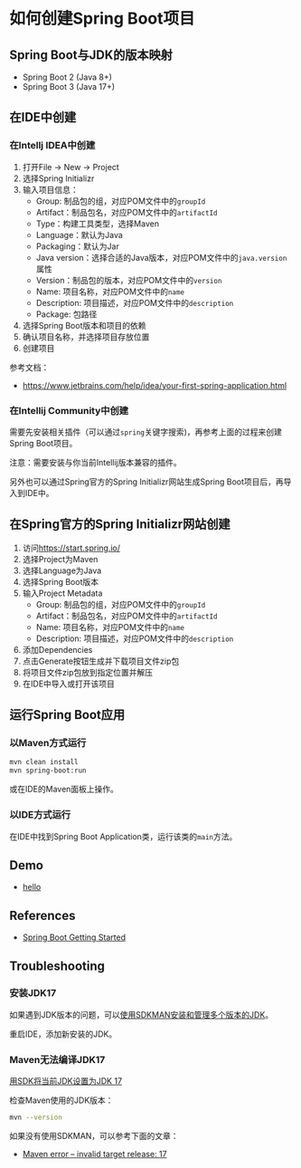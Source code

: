 # 如何创建Spring Boot项目

## Spring Boot与JDK的版本映射

- Spring Boot 2 (Java 8+)
- Spring Boot 3 (Java 17+)


## 在IDE中创建

### 在Intellj IDEA中创建

1. 打开File -> New -> Project
2. 选择Spring Initializr
3. 输入项目信息：
    - Group: 制品包的组，对应POM文件中的`groupId`
    - Artifact：制品包名，对应POM文件中的`artifactId`
    - Type：构建工具类型，选择Maven
    - Language：默认为Java
    - Packaging：默认为Jar
    - Java version：选择合适的Java版本，对应POM文件中的`java.version`属性
    - Version：制品包的版本，对应POM文件中的`version`
    - Name: 项目名称，对应POM文件中的`name`
    - Description: 项目描述，对应POM文件中的`description`
    - Package: 包路径
4. 选择Spring Boot版本和项目的依赖
5. 确认项目名称，并选择项目存放位置
6. 创建项目

参考文档：
- <https://www.jetbrains.com/help/idea/your-first-spring-application.html>


### 在Intellij Community中创建

需要先安装相关插件（可以通过`spring`关键字搜索)，再参考上面的过程来创建Spring Boot项目。

注意：需要安装与你当前Intellij版本兼容的插件。


另外也可以通过Spring官方的Spring Initializr网站生成Spring Boot项目后，再导入到IDE中。

## 在Spring官方的Spring Initializr网站创建

1. 访问<https://start.spring.io/>
2. 选择Project为Maven
3. 选择Language为Java
4. 选择Spring Boot版本
5. 输入Project Metadata
    - Group: 制品包的组，对应POM文件中的`groupId`
    - Artifact：制品包名，对应POM文件中的`artifactId`
    - Name: 项目名称，对应POM文件中的`name`
    - Description: 项目描述，对应POM文件中的`description`
6. 添加Dependencies
7. 点击Generate按钮生成并下载项目文件zip包
8. 将项目文件zip包放到指定位置并解压
9. 在IDE中导入或打开该项目

## 运行Spring Boot应用

### 以Maven方式运行

```bash
mvn clean install
mvn spring-boot:run
```

或在IDE的Maven面板上操作。

### 以IDE方式运行

在IDE中找到Spring Boot Application类，运行该类的`main`方法。


## Demo
- [hello](https://github.com/xdevops-caj-lab-cloudnative-tk/hello)


## References

- [Spring Boot Getting Started](https://docs.spring.io/spring-boot/docs/current/reference/html/getting-started.html)

## Troubleshooting

### 安装JDK17
如果遇到JDK版本的问题，可以[使用SDKMAN安装和管理多个版本的JDK](./install_jdk.md)。

重启IDE，添加新安装的JDK。

### Maven无法编译JDK17

[用SDK将当前JDK设置为JDK 17](./install_jdk.md)

检查Maven使用的JDK版本：
```bash
mvn --version
```

如果没有使用SDKMAN，可以参考下面的文章：
- [Maven error – invalid target release: 17](https://mkyong.com/maven/maven-error-invalid-target-release-17/)


